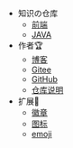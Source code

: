 - 知识の仓库
  - [前端](/web/README.md)
  - [JAVA](/java/README.md)
- 作者🏆
  - [博客](https://blog.csdn.net/Augenstern_QXL)
  - [Gitee](https://gitee.com/Augenstern-creator)
  - [GitHub](https://github.com/Augenstern-creator)
  - [仓库说明](/README.md)
- 扩展🔮
  - [徽章](https://shields.io/)
  - [图标](https://favicon.io/favicon-converter/)
  - [emoji](https://www.emojiall.com/zh-hans)